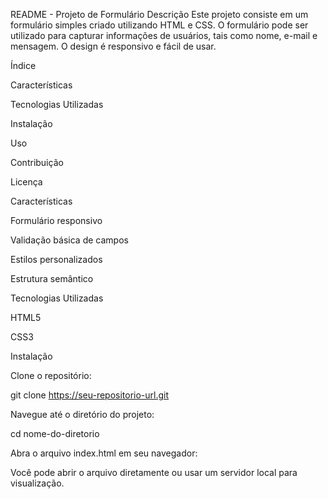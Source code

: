 README - Projeto de Formulário
Descrição
Este projeto consiste em um formulário simples criado utilizando HTML e CSS. O formulário pode ser utilizado para capturar informações de usuários, tais como nome, e-mail e mensagem. O design é responsivo e fácil de usar.

Índice

Características

Tecnologias Utilizadas

Instalação

Uso

Contribuição

Licença

Características

Formulário responsivo

Validação básica de campos

Estilos personalizados

Estrutura semântico

Tecnologias Utilizadas

HTML5

CSS3

Instalação

Clone o repositório:

git clone https://seu-repositorio-url.git

Navegue até o diretório do projeto:

cd nome-do-diretorio

Abra o arquivo index.html em seu navegador:

Você pode abrir o arquivo diretamente ou usar um servidor local para visualização.